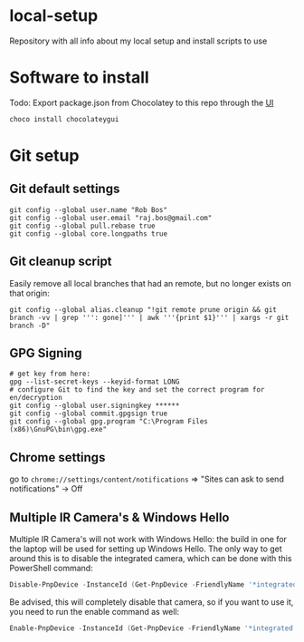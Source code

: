 # local-setup
Repository with all info about my local setup and install scripts to use


# Software to install
Todo: Export package.json from Chocolatey to this repo through the [UI](https://docs.chocolatey.org/en-us/chocolatey-gui/user-interface/main-window/actions/export)

``` PowerShell
choco install chocolateygui
```

# Git setup

## Git default settings

```
git config --global user.name "Rob Bos"
git config --global user.email "raj.bos@gmail.com"
git config --global pull.rebase true
git config --global core.longpaths true
```

## Git cleanup script
Easily remove all local branches that had an remote, but no longer exists on that origin:
```
git config --global alias.cleanup "!git remote prune origin && git branch -vv | grep ''': gone]''' | awk '''{print $1}''' | xargs -r git branch -D"
```

## GPG Signing
```
# get key from here: 
gpg --list-secret-keys --keyid-format LONG
# configure Git to find the key and set the correct program for en/decryption
git config --global user.signingkey ******
git config --global commit.gpgsign true
git config --global gpg.program "C:\Program Files (x86)\GnuPG\bin\gpg.exe"
```

## Chrome settings
go to `chrome://settings/content/notifications` => "Sites can ask to send notifications" -> Off


## Multiple IR Camera's & Windows Hello
Multiple IR Camera's will not work with Windows Hello: the build in one for the laptop will be used for setting up Windows Hello. The only way to get around this is to disable the integrated camera, which can be done with this PowerShell command:

``` powershell
Disable-PnpDevice -InstanceId (Get-PnpDevice -FriendlyName '*integrated webcam*' -Class Camera -Status OK).InstanceId -confirm:$false
```

Be advised, this will completely disable that camera, so if you want to use it, you need to run the enable command as well: 

``` powershell
Enable-PnpDevice -InstanceId (Get-PnpDevice -FriendlyName '*integrated webcam*' -Class Camera -Status OK).InstanceId -confirm:$false
```